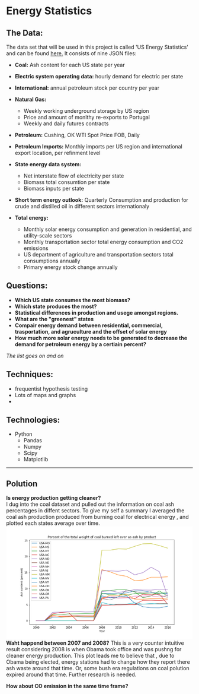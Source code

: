 # Energy Statistics

## The Data:
The data set that will be used in this project is called 'US Energy Statistics' and can be found [here.](https://www.kaggle.com/sohier/us-energy-statistics?select=TOTAL.json) It consists of nine JSON files:<br>
 - **Coal:** Ash content for each US state per year
 - **Electric system operating data:** hourly demand for electric per state
 - **International:** annual petroleum stock per country per year
 - **Natural Gas:**
     - Weekly working underground storage by US region
     - Price and amount of monlthy re-exports to Portugal
     - Weekly and daily futures contracts
 - **Petroleum:**  Cushing, OK WTI Spot Price FOB, Daily
 - **Petroleum Imports:** Monthly imports per US region and international export location, per refinment level
 - **State energy data system:** 
    - Net interstate flow of electricity per state
    - Biomass total consumtion per state
    - Biomass inputs per state

 - **Short term energy outlook:** Quarterly Consumption and production for crude and distilled oil in different sectors internationaly
  - **Total energy:** 
     - Monthly solar energy consumption and generation in residential, and utility-scale sectors
     - Monthly transportation sector total energy consumption and CO2 emissions
     - US department of agriculture and transportation sectors total consumptions annually
     - Primary energy stock change annually


## Questions:

 - **Which US state consumes the most biomass?**
 - **Which state produces the most?**
 - **Statistical differences in production and usege amongst regions.**
 - **What are the "greenest" states**
 - **Compair energy demand between residential, commercial, trasportation, and agruculture and the offset of solar energy**
 - **How much more solar energy needs to be generated to decrease the demand for petroleum energy by a certiain percent?**<br>

 *The list goes on and on*

## Techniques:
 - frequentist hypothesis testing
 - Lots of maps and graphs
 - 

## Technologies:
 - Python
    - Pandas
    - Numpy
    - Scipy
    - Matplotlib

 __________

 ## Polution


 **Is energy production getting cleaner?**</br>
 I dug into the coal dataset and pulled out the information on coal ash percentages in diffent sectors. To give my self a summary I averaged the coal ash production produced from burning coal for electrical energy , and plotted each states average over time. </b>
 ![title](coal-ash.png)
</b>
**Waht happend between 2007 and 2008?**
This is a very counter intuitive result considering 2008 is when Obama took office and was pushng for cleaner energy production.
This plot leads me to believe that , due to Obama being elected, energy stations had to change how they report there ash waste around that time. Or, some bush era regulations on coal polution expired around that time. Further research is needed.

**How about CO emission in the same time frame?**


